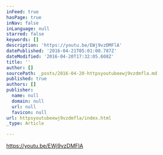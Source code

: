 ```yaml
---
inFeed: true
hasPage: true
inNav: false
inLanguage: null
starred: false
keywords: []
description: 'https://youtu.be/EWj9vzDMFlA'
datePublished: '2016-04-21T05:01:00.787Z'
dateModified: '2016-04-20T17:32:05.608Z'
title: ''
author: []
sourcePath: _posts/2016-04-20-httpsyoutubeewj9vzdmfla.md
published: true
authors: []
publisher:
  name: null
  domain: null
  url: null
  favicon: null
url: httpsyoutubeewj9vzdmfla/index.html
_type: Article

---
```

https://youtu.be/EWj9vzDMFlA